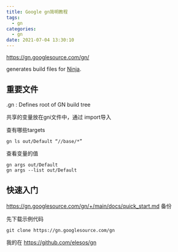 ```yaml
---
title: Google gn简明教程
tags:
  - gn
categories:
  - gn
date: 2021-07-04 13:30:10
---
```


https://gn.googlesource.com/gn/

generates build files for [Ninja](https://ninja-build.org/).

## 重要文件

.gn : Defines root of GN build tree

共享的变量放在gni文件中，通过 import导入

查有哪些targets

```
gn ls out/Default “//base/*”

```

查看变量的值

```
gn args out/Default
gn args --list out/Default

```

## 快速入门

https://gn.googlesource.com/gn/+/main/docs/quick_start.md  备份

先下载示例代码 

`git clone https://gn.googlesource.com/gn`

我的在 https://github.com/elesos/gn

